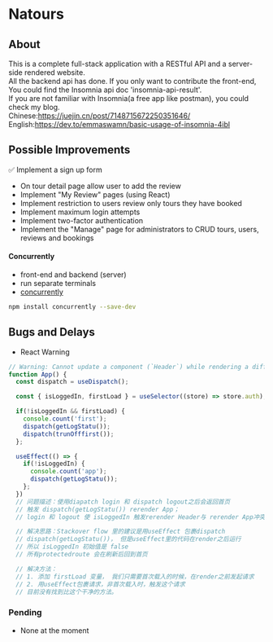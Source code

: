 # Natours

## About

This is a complete full-stack application with a RESTful API and a server-side rendered website.  
All the backend api has done. If you only want to contribute the front-end, You could find the Insomnia api doc 'insomnia-api-result'.  
If you are not familiar with Insomnia(a free app like postman), you could  
check my blog.  
Chinese:https://juejin.cn/post/7148715672250351646/  
English:https://dev.to/emmaswamn/basic-usage-of-insomnia-4ibl

## Possible Improvements

:white_check_mark: Implement a sign up form

- On tour detail page allow user to add the review
- Implement "My Review" pages (using React)
- Implement restriction to users review only tours they have booked
- Implement maximum login attempts
- Implement two-factor authentication
- Implement the "Manage" page for administrators to CRUD tours, users, reviews and bookings

#### Concurrently

- front-end and backend (server)
- run separate terminals
- [concurrently](https://www.npmjs.com/package/concurrently)

```sh
npm install concurrently --save-dev

```

## Bugs and Delays

- React Warning

```js
// Warning: Cannot update a component (`Header`) while rendering a different component
function App() {
  const dispatch = useDispatch();

  const { isLoggedIn, firstLoad } = useSelector((store) => store.auth);

  if(!isLoggedIn && firstLoad) {
    console.count('first');
    dispatch(getLogStatu());
    dispatch(trunOfffirst());
  };

  useEffect(() => {
    if(!isLoggedIn) {
      console.count('app');
      dispatch(getLogStatu());
    };
  })
  // 问题描述：使用diapatch login 和 dispatch logout之后会返回首页
  // 触发 dispatch(getLogStatu()) rerender App；
  // login 和 logout 使 isLoggedIn 触发rerender Header与 rerender App冲突

  // 解决思路：Stackover flow 里的建议是用useEffect 包裹dispatch
  // dispatch(getLogStatu())， 但是useEffect里的代码在render之后运行
  // 所以 isLoggedIn 初始值是 false
  // 所有protectedroute 会在刷新后回到首页

  // 解决方法：
  // 1. 添加 firstLoad 变量， 我们只需要首次载入的时候，在render之前发起请求
  // 2. 用useEffect包裹请求，非首次载入时，触发这个请求
  // 目前没有找到比这个干净的方法。

```

### Pending

- None at the moment
